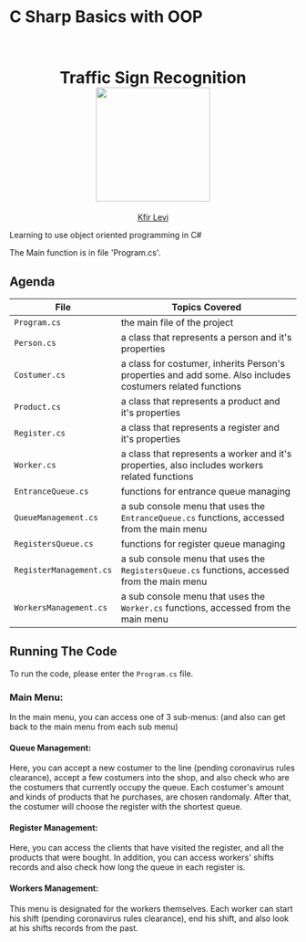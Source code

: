 # C Sharp Basics with OOP
<h1 align="center">
  <br>
Traffic Sign Recognition
  <br>
  <img src="https://github.com/kfirlevi/C-Sharp-Basics-with-OOP/blob/main/source/Grocery_store_image.jfif" height="200">
</h1>
  <p align="center">
    <a href="https://github.com/kfirlevi"> Kfir Levi </a> 
  </p>

Learning to use object oriented programming in C#

The Main function is in file 'Program.cs'.

## Agenda

|File       | Topics Covered |
|----------------|---------|
|`Program.cs`| the main file of the project |
|`Person.cs`| a class that represents a person and it's properties |
|`Costumer.cs`| a class for costumer, inherits Person's properties and add some. Also includes costumers related functions |
|`Product.cs`| a class that represents a product and it's properties |
|`Register.cs`| a class that represents a register and it's properties |
|`Worker.cs`| a class that represents a worker and it's properties, also includes workers related functions |
|`EntranceQueue.cs`| functions for entrance queue managing|
|`QueueManagement.cs`| a sub console menu that uses the `EntranceQueue.cs` functions, accessed from the main menu |
|`RegistersQueue.cs`| functions for register queue managing|
|`RegisterManagement.cs`| a sub console menu that uses the `RegistersQueue.cs` functions, accessed from the main menu |
|`WorkersManagement.cs`| a sub console menu that uses the `Worker.cs` functions, accessed from the main menu |


## Running The Code
To run the code, please enter the `Program.cs` file. 
### Main Menu:
In the main menu, you can access one of 3 sub-menus: (and also can get back to the main menu from each sub menu)
#### Queue Management:
Here, you can accept a new costumer to the line (pending coronavirus rules clearance), accept a few costumers into the shop, and also check who are the costumers that currently occupy the queue. Each costumer's amount and kinds of products that he purchases, are chosen randomaly. After that, the costumer will choose the register with the shortest queue.
#### Register Management:
Here, you can access the clients that have visited the register, and all the products that were bought. In addition, you can access workers' shifts records and also check how long the queue in each register is.
#### Workers Management:
This menu is designated for the workers themselves. Each worker can start his shift (pending coronavirus rules clearance), end his shift, and also look at his shifts records from the past.
